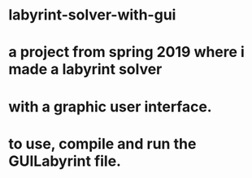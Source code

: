# labyrint-solver-with-gui

# a project from spring 2019 where i made a labyrint solver 
# with a graphic user interface. 

# to use, compile and run the GUILabyrint file. 
